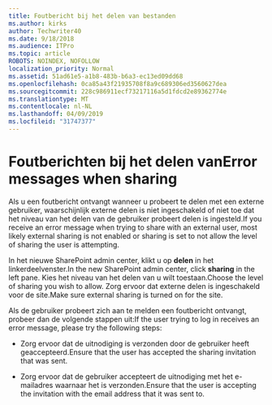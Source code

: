 ```yaml
---
title: Foutbericht bij het delen van bestanden
ms.author: kirks
author: Techwriter40
ms.date: 9/18/2018
ms.audience: ITPro
ms.topic: article
ROBOTS: NOINDEX, NOFOLLOW
localization_priority: Normal
ms.assetid: 51ad61e5-a1b8-483b-b6a3-ec13ed09dd68
ms.openlocfilehash: 0ca85a43f21935708f8a9c689306ed3560627dea
ms.sourcegitcommit: 228c986911ecf73217116a5d1fdcd2e89362774e
ms.translationtype: MT
ms.contentlocale: nl-NL
ms.lasthandoff: 04/09/2019
ms.locfileid: "31747377"
---
```

# <a name="error-messages-when-sharing"></a><span data-ttu-id="00331-102">Foutberichten bij het delen van</span><span class="sxs-lookup"><span data-stu-id="00331-102">Error messages when sharing</span></span>

<span data-ttu-id="00331-103">Als u een foutbericht ontvangt wanneer u probeert te delen met een externe gebruiker, waarschijnlijk externe delen is niet ingeschakeld of niet toe dat het niveau van het delen van de gebruiker probeert delen is ingesteld.</span><span class="sxs-lookup"><span data-stu-id="00331-103">If you receive an error message when trying to share with an external user, most likely external sharing is not enabled or sharing is set to not allow the level of sharing the user is attempting.</span></span>
  
<span data-ttu-id="00331-104">In het nieuwe SharePoint admin center, klikt u op **delen** in het linkerdeelvenster.</span><span class="sxs-lookup"><span data-stu-id="00331-104">In the  new SharePoint admin center, click **sharing** in the left pane.</span></span> <span data-ttu-id="00331-105">Kies het niveau van het delen van u wilt toestaan.</span><span class="sxs-lookup"><span data-stu-id="00331-105">Choose the level of sharing you wish to allow.</span></span> <span data-ttu-id="00331-106">Zorg ervoor dat externe delen is ingeschakeld voor de site.</span><span class="sxs-lookup"><span data-stu-id="00331-106">Make sure external sharing is turned on for the site.</span></span> 
  
<span data-ttu-id="00331-107">Als de gebruiker probeert zich aan te melden een foutbericht ontvangt, probeer dan de volgende stappen uit:</span><span class="sxs-lookup"><span data-stu-id="00331-107">If the user trying to log in receives an error message, please try the following steps:</span></span>
  
- <span data-ttu-id="00331-108">Zorg ervoor dat de uitnodiging is verzonden door de gebruiker heeft geaccepteerd.</span><span class="sxs-lookup"><span data-stu-id="00331-108">Ensure that the user has accepted the sharing invitation that was sent.</span></span>
    
- <span data-ttu-id="00331-109">Zorg ervoor dat de gebruiker accepteert de uitnodiging met het e-mailadres waarnaar het is verzonden.</span><span class="sxs-lookup"><span data-stu-id="00331-109">Ensure that the user is accepting the invitation with the email address that it was sent to.</span></span>
    

